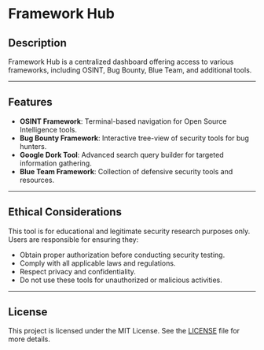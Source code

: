 # Framework Hub

## Description
Framework Hub is a centralized dashboard offering access to various frameworks, including OSINT, Bug Bounty, Blue Team, and additional tools.

---

## Features
- **OSINT Framework**: Terminal-based navigation for Open Source Intelligence tools.
- **Bug Bounty Framework**: Interactive tree-view of security tools for bug hunters.
- **Google Dork Tool**: Advanced search query builder for targeted information gathering.
- **Blue Team Framework**: Collection of defensive security tools and resources.

---

## Ethical Considerations
This tool is for educational and legitimate security research purposes only. Users are responsible for ensuring they:

- Obtain proper authorization before conducting security testing.
- Comply with all applicable laws and regulations.
- Respect privacy and confidentiality.
- Do not use these tools for unauthorized or malicious activities.

---

## License
This project is licensed under the MIT License. See the [LICENSE](LICENSE) file for more details.
